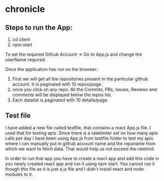 # chronicle

## Steps to run the App:

1. cd client
2. npm start

To set the required Github Account -> Go to App.js and change the userName required.

Once the application has run on the browser:

1. First we will get all the repositories present in the particular github account. It is paginated with 10 repos/page.
2. once you click on any repo. All the Commits, PRs, Issues, Reviews and comments will be displayed below the repos list.
3. Each datalist is paginated with 10 details/page.

## Test file

I have added a new file called testfile, that contains a react App.js file.
I used that for testing apis. Since there is a ratelimiter set on how many apis calls per day I have been using App.js from testfile folder to test my apis where I can manually put in github account name and the reponame from which we want to fetch data. That would help us not exceed the ratelimit.

In order to run that app you have to create a react app and add this code in you newly created react app and run it using npm start.
You cannot run it though this file as it is just a js file and I didn't install react and node modules to it.
